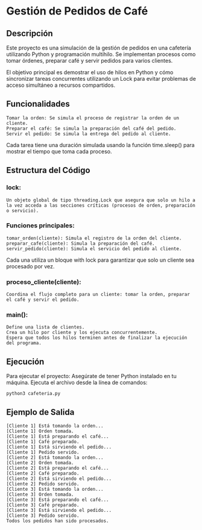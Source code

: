 # Gestión de Pedidos de Café
## Descripción

Este proyecto es una simulación de la gestión de pedidos en una cafetería utilizando Python y programación multihilo. Se implementan procesos como tomar órdenes, preparar café y servir pedidos para varios clientes.

El objetivo principal es demostrar el uso de hilos en Python y cómo sincronizar tareas concurrentes utilizando un Lock para evitar problemas de acceso simultáneo a recursos compartidos.

## Funcionalidades

    Tomar la orden: Se simula el proceso de registrar la orden de un cliente.
    Preparar el café: Se simula la preparación del café del pedido.
    Servir el pedido: Se simula la entrega del pedido al cliente.

Cada tarea tiene una duración simulada usando la función time.sleep() para mostrar el tiempo que toma cada proceso.
## Estructura del Código

### lock:
    Un objeto global de tipo threading.Lock que asegura que solo un hilo a la vez acceda a las secciones críticas (procesos de orden, preparación o servicio).

### Funciones principales:
        
    tomar_orden(cliente): Simula el registro de la orden del cliente.
    preparar_cafe(cliente): Simula la preparación del café.
    servir_pedido(cliente): Simula el servicio del pedido al cliente.

  Cada una utiliza un bloque with lock para garantizar que solo un cliente sea procesado por vez.

###  proceso_cliente(cliente):
    
    Coordina el flujo completo para un cliente: tomar la orden, preparar el café y servir el pedido.

###    main():
    Define una lista de clientes.
    Crea un hilo por cliente y los ejecuta concurrentemente.
    Espera que todos los hilos terminen antes de finalizar la ejecución del programa.

## Ejecución

Para ejecutar el proyecto:
Asegúrate de tener Python instalado en tu máquina. Ejecuta el archivo desde la línea de comandos:

    python3 cafeteria.py

## Ejemplo de Salida

    [Cliente 1] Está tomando la orden...
    [Cliente 1] Orden tomada.
    [Cliente 1] Está preparando el café...
    [Cliente 1] Café preparado.
    [Cliente 1] Está sirviendo el pedido...
    [Cliente 1] Pedido servido.
    [Cliente 2] Está tomando la orden...
    [Cliente 2] Orden tomada.
    [Cliente 2] Está preparando el café...
    [Cliente 2] Café preparado.
    [Cliente 2] Está sirviendo el pedido...
    [Cliente 2] Pedido servido.
    [Cliente 3] Está tomando la orden...
    [Cliente 3] Orden tomada.
    [Cliente 3] Está preparando el café...
    [Cliente 3] Café preparado.
    [Cliente 3] Está sirviendo el pedido...
    [Cliente 3] Pedido servido.
    Todos los pedidos han sido procesados.


